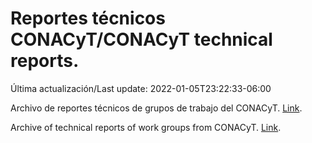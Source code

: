 # Reportes técnicos CONACyT/CONACyT technical reports.

Última actualización/Last update: 2022-01-05T23:22:33-06:00

Archivo de reportes técnicos de grupos de trabajo del CONACyT. [Link](https://salud.conacyt.mx/coronavirus/investigacion/productos/).

Archive of technical reports of work groups from CONACyT. [Link](https://salud.conacyt.mx/coronavirus/investigacion/productos/).
